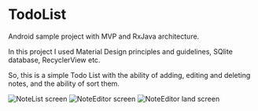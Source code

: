 # TodoList
Android sample project with MVP and RxJava architecture.

In this project I used Material Design principles and guidelines, SQlite database, RecyclerView etc.

So, this is a simple Todo List with the ability of adding, editing and deleting notes, and the ability of sort them.

![NoteList screen](https://raw.githubusercontent.com/nanorus/TODO/master/app/appScreens/noteList.jpg)
![NoteEditor screen](https://raw.githubusercontent.com/nanorus/TODO/master/app/appScreens/noteEditor.jpg)
![NoteEditor land screen](https://raw.githubusercontent.com/nanorus/TODO/master/app/appScreens/noteEditor_land.jpg)
